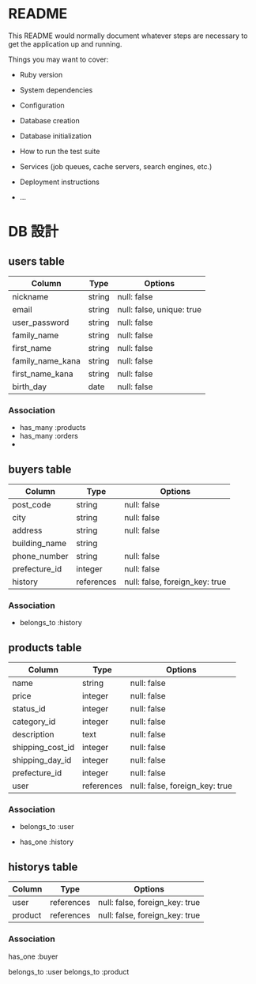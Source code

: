 # README

This README would normally document whatever steps are necessary to get the
application up and running.

Things you may want to cover:

* Ruby version

* System dependencies

* Configuration

* Database creation

* Database initialization

* How to run the test suite

* Services (job queues, cache servers, search engines, etc.)

* Deployment instructions

* ...
# DB 設計

## users table

| Column             | Type                | Options                   |
|--------------------|---------------------|---------------------------|
|nickname |string |null: false|
| email | string | null: false, unique: true |
|user_password |string |null: false|
|family_name |string |null: false|
|first_name |string |null: false|
|family_name_kana |string |null: false|
|first_name_kana| string |null: false|
|birth_day| date| null: false|

### Association
* has_many :products
* has_many :orders
* 

## buyers table
| Column                              | Type       | Options                        |
|-------------------------------------|------------|--------------------------------|
|post_code	|string	|null: false|
|city	|string	|null: false|
|address|	string	|null: false|
|building_name	|string	|
|phone_number	|string	| null: false|
| prefecture_id |integer| null: false |
| history  | references | null: false, foreign_key: true |


### Association
* belongs_to :history

## products table
| Column                              | Type       | Options                        |
|-------------------------------------|------------|--------------------------------|
| name |string |null: false |
| price |integer |null: false |
| status_id |integer |null: false |
| category_id |integer |null: false |
| description |text |null: false |
| shipping_cost_id |integer	|null: false |
| shipping_day_id |integer	|null: false |
| prefecture_id |integer|null: false |
| user |references |null: false, foreign_key: true |

### Association
- belongs_to :user
* has_one :history

## historys table
| Column      | Type       | Options                        |
|-------------|------------|--------------------------------|
| user |references |null: false, foreign_key: true |
| product |references |null: false, foreign_key: true |

### Association
has_one :buyer

belongs_to :user
belongs_to :product